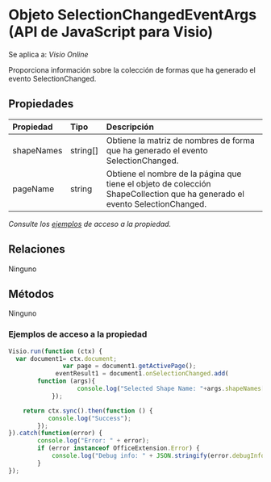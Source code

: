 # <a name="selectionchangedeventargs-object-javascript-api-for-visio"></a>Objeto SelectionChangedEventArgs (API de JavaScript para Visio)

Se aplica a: _Visio Online_

Proporciona información sobre la colección de formas que ha generado el evento SelectionChanged.

## <a name="properties"></a>Propiedades

| Propiedad       | Tipo    |Descripción
|:---------------|:--------|:----------|
|shapeNames|string[]|Obtiene la matriz de nombres de forma que ha generado el evento SelectionChanged.|
|pageName|string|Obtiene el nombre de la página que tiene el objeto de colección ShapeCollection que ha generado el evento SelectionChanged.|

_Consulte los [ejemplos](#property-access-examples) de acceso a la propiedad._

## <a name="relationships"></a>Relaciones
Ninguno

## <a name="methods"></a>Métodos
Ninguno

### <a name="property-access-examples"></a>Ejemplos de acceso a la propiedad
```js
Visio.run(function (ctx) { 
  var document1= ctx.document;
               var page = document1.getActivePage();
             eventResult1 = document1.onSelectionChanged.add(
        function (args){
                   console.log("Selected Shape Name: "+args.shapeNames[0]);
            });

    return ctx.sync().then(function () {
           console.log("Success");
        });
}).catch(function(error) {
        console.log("Error: " + error);
        if (error instanceof OfficeExtension.Error) {
            console.log("Debug info: " + JSON.stringify(error.debugInfo));
        }
});
```
